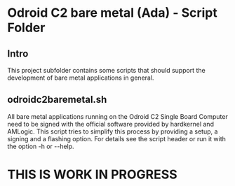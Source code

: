# Odroid C2 bare metal (Ada) - Script Folder

## Intro
This project subfolder contains some scripts that should support the development of bare metal applications in general.
&nbsp;
&nbsp;

## odroidc2baremetal.sh
All bare metal applications running on the Odroid C2 Single Board Computer need to be signed with the official software provided by hardkernel and AMLogic. This script tries to simplify this process by providing a setup, a signing and a flashing option. For details see the script header or run it with the option -h or --help.
&nbsp;
&nbsp;

# THIS IS WORK IN PROGRESS
&nbsp;
&nbsp;